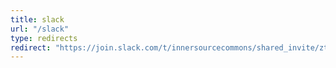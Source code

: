 ```yaml
---
title: slack
url: "/slack"
type: redirects
redirect: "https://join.slack.com/t/innersourcecommons/shared_invite/zt-2yyv81kz4-azF2u20HQ2K42JBmI0FK4A"
---
```

